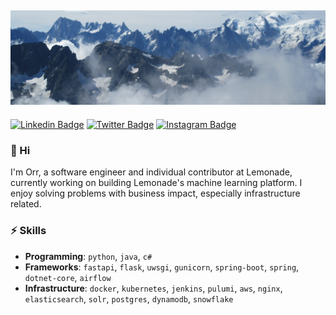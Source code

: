 ![Mountains Top](https://raw.githubusercontent.com/orrshilon/orrshilon/master/top.jpg "Mountains top")
---  
[![Linkedin Badge](https://img.shields.io/badge/-Orr_Shilon-blue?style=flat-square&logo=Linkedin&logoColor=white&link=https://www.linkedin.com/in/orrshilon//)](https://www.linkedin.com/in/orrshilon/)  [![Twitter Badge](https://img.shields.io/badge/-Orr_Shilon-1ca0f1?style=flat-square&logo=twitter&logoColor=white&link=https://twitter.com/orrshilon)](https://twitter.com/orrshilon)  [![Instagram Badge](https://img.shields.io/badge/-Orr_Shilon-f56040?style=flat-square&logo=instagram&logoColor=white&link=https://instagram.com/orrshilon)](https://instagram.com/orrshilon)
### 👋 Hi
I'm Orr, a software engineer and individual contributor at Lemonade, currently working on building Lemonade's machine learning platform. I enjoy solving problems with business impact, especially infrastructure related.

### ⚡ Skills
* **Programming**: `python`, `java`, `c#`
* **Frameworks**: `fastapi`, `flask`, `uwsgi`, `gunicorn`, `spring-boot`, `spring`, `dotnet-core`, `airflow`
* **Infrastructure**: `docker`, `kubernetes`, `jenkins`, `pulumi`, `aws`, `nginx`, `elasticsearch`, `solr`, `postgres`, `dynamodb`, `snowflake`
